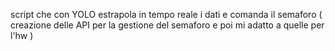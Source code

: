 script che con YOLO estrapola in tempo reale i dati e comanda il semaforo ( creazione delle API per la gestione del semaforo e poi mi adatto a quelle per l'hw ) 